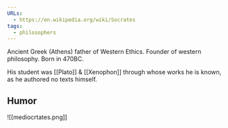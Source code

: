 ```yaml
---
URLs:
  - https://en.wikipedia.org/wiki/Socrates
tags:
  - philosophers
---
```

Ancient Greek (Athens) father of Western Ethics. Founder of western philosophy. Born in 470BC. 

His student was [[Plato]] & [[Xenophon]] through whose works he is known, as he authored no texts himself. 

## Humor
![[mediocrtates.png]]